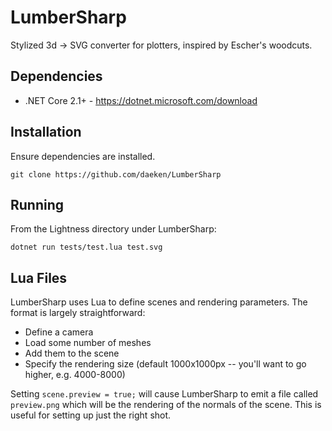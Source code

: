 LumberSharp
===========

Stylized 3d -> SVG converter for plotters, inspired by Escher's woodcuts.

Dependencies
------------

- .NET Core 2.1+ - https://dotnet.microsoft.com/download

Installation
------------

Ensure dependencies are installed.

	git clone https://github.com/daeken/LumberSharp

Running
-------

From the Lightness directory under LumberSharp:

	dotnet run tests/test.lua test.svg

Lua Files
---------

LumberSharp uses Lua to define scenes and rendering parameters.  The format is largely straightforward:

- Define a camera
- Load some number of meshes
- Add them to the scene
- Specify the rendering size (default 1000x1000px -- you'll want to go higher, e.g. 4000-8000)

Setting `scene.preview = true;` will cause LumberSharp to emit a file called `preview.png` which will be the rendering of the normals of the scene.  This is useful for setting up just the right shot.
